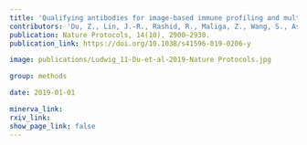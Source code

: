 ```yaml
---
title: 'Qualifying antibodies for image-based immune profiling and multiplexed tissue imaging.'
contributors: 'Du, Z., Lin, J.-R., Rashid, R., Maliga, Z., Wang, S., Aster, J. C., Izar, B., Sorger, P. K., & Santagata, S. (2019).'
publication: Nature Protocols, 14(10), 2900–2930.
publication_link: https://doi.org/10.1038/s41596-019-0206-y

image: publications/Ludwig_11-Du-et-al-2019-Nature Protocols.jpg

group: methods

date: 2019-01-01

minerva_link:
rxiv_link:
show_page_link: false
---
```

